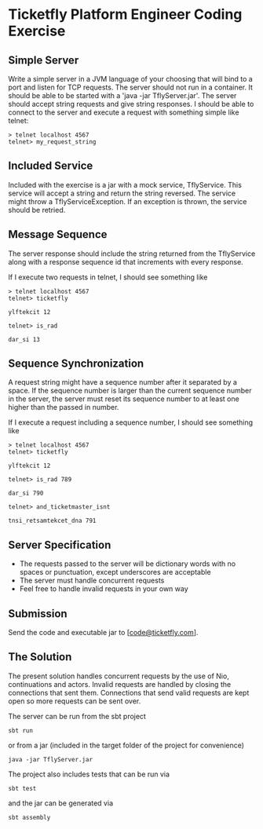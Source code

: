 Ticketfly Platform Engineer Coding Exercise
===========================================

## Simple Server

Write a simple server in a JVM language of your choosing that will bind to a port and listen for TCP requests. 
The server should not run in a container. It should be able to be started with a 'java -jar TflyServer.jar'. The 
server should accept string requests and give string responses. I should be able to connect to the server and 
execute a request with something simple like telnet:

    > telnet localhost 4567
    telnet> my_request_string
  
## Included Service

Included with the exercise is a jar with a mock service, TflyService. This service will accept a string
and return the string reversed. The service might throw a TflyServiceException. If an exception is
thrown, the service should be retried.

## Message Sequence

The server response should include the string returned from the TflyService along with a response
sequence id that increments with every response.

If I execute two requests in telnet, I should see something like

    > telnet localhost 4567
    telnet> ticketfly

    ylftekcit 12
     
    telnet> is_rad
    
    dar_si 13

## Sequence Synchronization

A request string might have a sequence number after it separated by a space. If the sequence number is
larger than the current sequence number in the server, the server must reset its sequence number to at
least one higher than the passed in number.

If I execute a request including a sequence number, I should see something like

    > telnet localhost 4567
    telnet> ticketfly

    ylftekcit 12

    telnet> is_rad 789

    dar_si 790

    telnet> and_ticketmaster_isnt
    
    tnsi_retsamtekcet_dna 791

## Server Specification

  + The requests passed to the server will be dictionary words with no spaces or punctuation, except underscores are acceptable
  + The server must handle concurrent requests
  + Feel free to handle invalid requests in your own way

## Submission

Send the code and executable jar to [code@ticketfly.com].


## The Solution

The present solution handles concurrent requests by the use of Nio, continuations and actors. Invalid requests are handled by closing the connections that sent them. Connections that send valid requests are kept open so more requests can be sent over. 

The server can be run from the sbt project
```
sbt run
```
or from a jar (included in the target folder of the project for convenience)
```
java -jar TflyServer.jar
```
The project also includes tests that can be run via
```
sbt test
```
and the jar can be generated via
```
sbt assembly
```  

